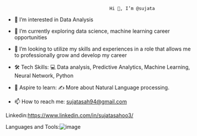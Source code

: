                                            Hi 👋, I’m @sujata
- 👀 I’m interested in Data Analysis

- 🌱 I’m currently exploring data science, machine learning career opportunities

- 💞️ I’m looking to utilize my skills and experiences in a role that allows me to professionally grow and develop my career

- 🛠 Tech Skills: 💻 Data analysis, Predictive Analytics, Machine Learning, Neural Network, Python

- 🔭 Aspire to learn: ✍️ More about Natural Language processing.

- 📫 How to reach me: sujatasah94@gmail.com

Linkedin:https://www.linkedin.com/in/sujatasahoo3/


<!---
sujatasahoo/sujatasahoo is a ✨ special ✨ repository because its `README.md` (this file) appears on your GitHub profile.
You can click the Preview link to take a look at your changes.
--->
Languages and Tools:![image](https://user-images.githubusercontent.com/95310008/179843265-24726139-de9d-49b6-9fed-67b4d3235bfc.png)

